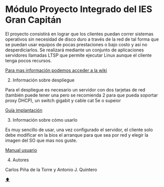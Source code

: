 # Módulo Proyecto Integrado del IES Gran Capitán

El proyecto consistirá en lograr que los clientes puedan correr sistemas operativos sin necesidad de disco duro a través de la red de tal forma que se puedan usar equipos de pocas prestaciones o bajo costo y así no desperdiciarlos.
Se realizará mediante un conjunto de aplicaciones servidores llamadas LTSP que permite ejecutar Linux aunque el cliente tenga pocos recursos.

<a href="https://github.com/iesgrancapitan-proyectos/202021asir_junio-LTSP-pi-aquinteropdlt/wiki">Para mas información podemos acceder a la wiki</a>

2. Información sobre despliegue

Para el despliegue es necesario un servidor con dos tarjetas de red (también puede tener una pero se recomienda 2 para que pueda soportar proxy DHCP), un switch gigabit y cable cat 5e o supeior

<a href="https://github.com/iesgrancapitan-proyectos/202021asir_junio-LTSP-pi-aquinteropdlt/wiki/6Doc_Implantaci%C3%B3n">Guía implantación</a>

3. Información sobre cómo usarlo

Es muy sencillo de usar, una vez configurado el servidor, el cliente solo debe modificar en la bios el arranque para que sea por red y elegir la imagen del SO que mas nos guste.
  
  <a href="https://github.com/iesgrancapitan-proyectos/202021asir_junio-LTSP-pi-aquinteropdlt/wiki/OperatoriaCliente">Manual usuario</a>

4. Autores

Carlos Piña de la Torre y Antonio J. Quintero 

[:arrow_up:](#módulo-proyecto-integrado-del-ies-gran-capitán)
